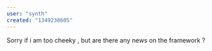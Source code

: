 ```yaml
---
user: "synth"
created: "1349238605"
---
```


Sorry if i am too cheeky , but are there any news on the framework ? 
